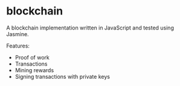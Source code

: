 # blockchain

A blockchain implementation written in JavaScript and tested using Jasmine.

Features:
* Proof of work
* Transactions
* Mining rewards
* Signing transactions with private keys
